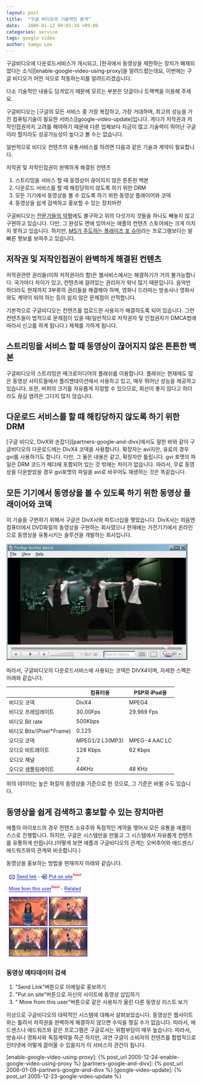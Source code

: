 ```yaml
---
layout: post
title:  "구글 비디오의 기술적인 분석"
date:   2006-01-12 09:01:34 +09:00
categories: service
tags: google video
author: Samgu Lee
---
```

구글비디오에 다운로드서비스가 개시되고, [한국에서 동영상을 제한하는 장치가 해재되었다는 소식][enable-google-video-using-proxy]을 알려드렸는데요, 이번에는 구글 비디오가 어떤 식으로 작동하는지를 알려드리겠습니다.

다소 기술적인 내용도 담겨있기 때문에 모르는 부분은 덧글이나 트랙백을 이용해 주세요.

구글비디오는 [구글의 모든 서비스 중 가장 복잡하고, 가장 거대하며, 최고의 성능을 가진 컴퓨팅기술이 필요한 서비스][google-video-update]입니다. 게다가 저작권과 저작인접권까지 고려를 해야하기 때문에 다른 업체보다 자금이 많고 기술력이 뛰어난 구글이라 할지라도 성공가능성이 높다고 볼 수는 없습니다.

일반적으로 비디오 컨텐츠의 유통서비스를 하려면 다음과 같은 기술과 계약이 필요합니다.

저작권 및 저작인접권이 완벽하게 해결된 컨텐츠

1. 스트리밍을 서비스 할 때 동영상이 끊어지지 않은 튼튼한 백본
2. 다운로드 서비스를 할 때 해킹당하지 않도록 하기 위한 DRM
3. 모든 기기에서 동영상을 볼 수 있도록 하기 위한 동영상 플래이어와 코덱
4. 동영상을 쉽게 검색하고 홍보할 수 있는 장치마련

구글비디오는 [전문가들의 악평](http://news.empas.com/show.tsp/cp_my/20060112n04096)에도 불구하고 위의 다섯가지 것들을 하나도 빼놓지 않고 구현하고 있습니다. 다만, 그 완성도 면에 있어서는 애플의 컨텐츠 스토어에는 크게 미치지 못하고 있습니다. 하지만, [MS가 주도하는 플래이즈 포 슈어](http://www.playsforsure.com/)라는 프로그램보다는 발빠른 행보를 보여주고 있습니다.

## 저작권 및 저작인접권이 완벽하게 해결된 컨텐츠

저작권관련 권리들(이하 저작권이라 함)은 웹서비스에서는 해결하기가 거의 불가능합니다. 국가마다 차이가 있고, 컨텐츠에 걸려있는 권리자가 워낙 많기 때문입니다. 음악만 하더라도 현재까지 3부류의 권리들을 해결해야 하며, 영화나 드라마는 방송사나 영화사와도 계약이 되야 하는 등의 쉽지 않은 문제점이 산적합니다.

기본적으로 구글비디오는 컨텐츠를 업로드한 사용자가 해결하도록 되어 있습니다. 그런 컨텐츠들이 법적으로 문제점이 있을 때(일반적으로 저작권자 및 인접권자가 DMCA법에 따라서 신고를 하게 됩니다.) 제제를 가하게 됩니다.

## 스트리밍을 서비스 할 때 동영상이 끊어지지 않은 튼튼한 백본

구글비디오의 스트리밍은 매크로미디어의 플래쉬를 이용합니다. 플래쉬는 현재에도 많은 동영상 사이트들에서 플리젠테이션에서 사용하고 있고, 매우 뛰어난 성능을 제공하고 있습니다. 또한, 버퍼의 크기를 자유롭게 지정할 수 있으므로, 회선이 좋지 않다고 하더라도 끊길 염려은 그다지 많지 않습니다.

## 다운로드 서비스를 할 때 해킹당하지 않도록 하기 위한 DRM

[구글 비디오, DivX와 손잡다][partners-google-and-divx]에서도 말한 바와 같이 구글비디오의 다운로드에는 DivX4 코덱을 사용합니다. 확장자는 avi지만, 유료의 경우 gvi를 사용하기도 합니다. 다만, 그 둘은 내용은 같고, 확장자만 틀립니다. gvi 포멧의 파일은 DRM 코드가 헤더에 포함되어 있는 것 밖에는 차이가 없습니다. 따라서, 무료 동영상을 다운받았을 경우 gvi포멧의 파일을 avi로 바꾸어도 재생하는 것은 똑같습니다.

## 모든 기기에서 동영상을 볼 수 있도록 하기 위한 동영상 플래이어와 코덱

이 기술을 구현하기 위해서 구글은 DivX사와 파트너십을 맺었습니다. DivX사는 처음엔 컴퓨터에서 DVD화질의 동영상을 구현하는 회사였으나 현재에는 가전기기에서 온라인으로 동영상을 유통시키는 솔루션을 개발하는 회사입니다.

![구글비디오 플래이어](/assets/google_video_player.jpg)

따라서, 구글비디오의 다운로드서비스에 사용되는 코덱은 DIVX4이며, 자세한 스펙은 아래와 같습니다.

|       | 컴퓨터용 |PSP와 iPod용 |
| ----------- | ----------- |----------- |
| 비디오 코덱      | DivX4       |MPEG4       |
| 비디오 프레임레이트   | 30.00Fps        | 29.969 Fps        |
| 비디오 Bit rate   | 500Kbps        |        |
| 비디오  Bits/(Pixel*Frame)   | 0.125        |        |
| 오디오 코덱      | MPEG1/2 L3(MP3)      | MPEG-4 AAC LC       |
| 오디오 비트레이트   | 128 Kbps        | 62 Kbps        |
| 오디오 채널   | 2        |        |
| 오디오  샘플링레이트   | 44KHz        | 48 KHz       |

위의 데이터는 높은 화질의 동영상을 기준으로 한 것으로, 그 기준은 바뀔 수도 있습니다.

## 동영상을 쉽게 검색하고 홍보할 수 있는 장치마련

애플의 아이포드의 경우 컨텐츠 소유주와 독점적인 계약을 맺어서 모든 유통을 애플이 스스로 진행합니다. 하지만, 구글은 시스템만을 만들고 그 시스템에서 자유롭게 컨텐츠를 유통하게 만듭니다.(어떻게 보면 애플과 구글비디오의 관계는 오버추어와 애드센스/에드워즈와의 관계와 비슷합니다.)

동영상을 홍보하는 방법을 현재까지 아래와 같습니다.

![구글비디오의 오른쪽 홍보를 위한 링크들](/assets/google_video_right_link.jpg)

### 동영상 메타데이터 검색
   
1. "Send Link"버튼으로 이메일로 홍보하기
2. "Put on site"버튼으로 자신의 사이트에 동영상 삽입하기
3. " More from this user"버튼으로 같은 사용자가 올린 다른 동영상 리스트 보기

이상으로 구글비디오의 대략적인 시스템에 대해서 살펴보았습니다. 동영상은 웹사이트와는 틀려서 저작권을 완벽하게 해결하지 않으면 수익을 챙길 수가 없습니다. 따라서, 에드센스나 에드워즈와 같은 프로그램은 구글로서는 위험부담이 매우 높습니다. 따라서, 방송사나 영화사와 독점계약을 하곤 하지만, 과연 구글이 소비자의 컨텐츠를 합법적으로 인터넷에 어떻게 끌어올 수 있을지가 이 서비스의 관건이 됩니다.

[enable-google-video-using-proxy]: {% post_url 2005-12-24-enable-google-video-using-proxy %}
[partners-google-and-divx]: {% post_url 2006-01-09-partners-google-and-divx %}
[google-video-update]: {% post_url 2005-12-23-google-video-update %}
